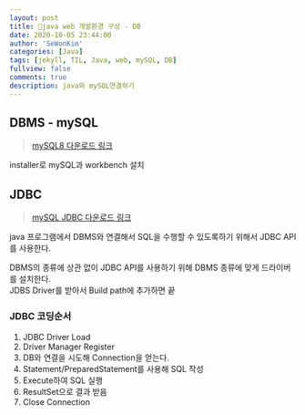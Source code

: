 ```yaml
---
layout: post
title: 📀java web 개발환경 구성 - DB
date: 2020-10-05 23:44:00
author: 'SeWonKim'
categories: [Java]
tags: [jekyll, TIL, Java, web, mySQL, DB]
fullview: false
comments: true
description: java와 mySQL연결하기
---
```


## DBMS - mySQL

> [mySQL8 다운로드 링크](https://dev.mysql.com/downloads/windows/installer/8.0.html)

installer로 mySQL과 workbench 설치

## JDBC

> [mySQL JDBC 다운로드 링크](https://dev.mysql.com/downloads/connector/j/)

java 프로그램에서 DBMS와 연결해서 SQL을 수행할 수 있도록하기 위해서 JDBC API를 사용한다.

DBMS의 종류에 상관 없이 JDBC API를 사용하기 위해 DBMS 종류에 맞게 드라이버를 설치한다.  
JDBS Driver를 받아서 Build path에 추가하면 끝

### JDBC 코딩순서

1. JDBC Driver Load
2. Driver Manager Register
3. DB와 연결을 시도해 Connection을 얻는다.
4. Statement/PreparedStatement를 사용해 SQL 작성
5. Execute하여 SQL 실행
6. ResultSet으로 결과 받음
7. Close Connection
